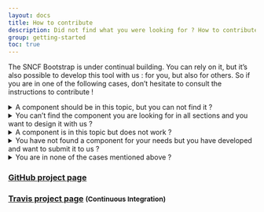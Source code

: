 ```yaml
---
layout: docs
title: How to contribute
description: Did not find what you were looking for ? How to contribute ?
group: getting-started
toc: true
---
```


The SNCF Bootstrap is under continual building. You can rely on it, but it’s also possible to develop this tool with us : for you, but also for others.
So if you are in one of the following cases, don’t hesitate to consult the instructions to contribute !

<details class="mb-3">
<summary class="text-primary text-lg mb-2">A component should be in this topic, but you can not find it ?</summary>
{% markdown %}
This component may exist in another topic. Links allow you to move from one topic to another related topic (for example for checkbox and radio buttons, a link allows you to find them from the forms section).
If you definitely can not find it, contact us :
- **You have a GitHub account :** Feel free to browse the [Github project](https://github.com/SNCFdevelopers/bootstrap-sncf), an issue may have already been created on this topic (you can subscribe to notifications to track its progress). If not, don’t hesitate to create one.
- **You don’t have a GitHub account :** Write us on [design.fab@sncf.fr](mailto:design.fab@sncf.fr?subject=Bootstrap - Composant) with the following object : "Bootstrap - Composant"  by specifying your need.
{% endmarkdown %}
</details>

<details class="mb-3">
<summary class="text-primary text-lg mb-2">You can’t find the component you are looking for in all sections and you want to design it with us ?</summary>
{% markdown %}
Feel free to contact us. Either this component exists, but we have not yet integrated it in the Bootstrap, or this component does not exist, we will study with you the need that will allow the use of another component or create a new component with you.
- **You have a GitHub account :** Feel free to browse the [Github project](https://github.com/SNCFdevelopers/bootstrap-sncf), an issue may have already been created on this topic (you can subscribe to notifications to track its progress). If not, don’t hesitate to create one.
- **You don’t have a GitHub account :** Write us on [design.fab@sncf.fr](mailto:design.fab@sncf.fr?subject=Bootstrap - Composant) with the following object : "Bootstrap - Composant" by specifying your need.
{% endmarkdown %}
</details>

<details class="mb-3">
<summary class="text-primary text-lg mb-2">A component is in this topic but does not work ?</summary>
{% markdown %} 
Feel free to browse the [GitHub project](https://github.com/SNCFdevelopers/bootstrap-sncf), an issue may have already been created on this topic (you can subscribe to notifications to track its progress). If not, don’t hesitate to create one.
We will come back to you to be able to solve the problem or to know more if necessary and to modify it to push a new version thereafter.
{% endmarkdown %}
</details>

<details class="mb-3">
<summary class="text-primary text-lg mb-2">You have not found a component for your needs but you have developed and want to submit it to us ?</summary>
{% markdown %}
Feel free to make a pull request on the [project’s GitHub](https://github.com/SNCFdevelopers/bootstrap-sncf).

We will study your component, study its design, and if it is in accordance with our charter, we will push it for the other developers to use it. Otherwise, we will rework the design with you until you reach the final version for publication.
{% endmarkdown %}
</details>

<details class="mb-3">
<summary class="text-primary text-lg mb-2">You are in none of the cases mentioned above ?</summary>
{% markdown %}
Do not hesitate to write to us on [design.fab@sncf.fr](mailto:design.fab@sncf.fr?subject=Bootstrap - Autre demande) with the following subject: "Bootstrap - Autre demande"  by specifying your need.
{% endmarkdown %}
</details>

<h3><a target="_blank" href="https://github.com/SNCFdevelopers/bootstrap-sncf" class="btn btn-link">GitHub project page<i class="icons-external-link icons-size-x75 ml-2"></i></a></h3>
<h3><a target="_blank" href="https://travis-ci.com/SNCFdevelopers/bootstrap-sncf/branches" class="btn btn-link">Travis project page<i class="icons-external-link icons-size-x75 ml-2"></i></a> <small>(Continuous Integration)</small></h3>


